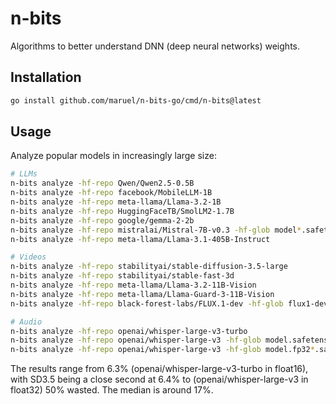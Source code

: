 # n-bits

Algorithms to better understand DNN (deep neural networks) weights.


## Installation

```bash
go install github.com/maruel/n-bits-go/cmd/n-bits@latest
```


## Usage

Analyze popular models in increasingly large size:

```bash
# LLMs
n-bits analyze -hf-repo Qwen/Qwen2.5-0.5B
n-bits analyze -hf-repo facebook/MobileLLM-1B
n-bits analyze -hf-repo meta-llama/Llama-3.2-1B
n-bits analyze -hf-repo HuggingFaceTB/SmolLM2-1.7B
n-bits analyze -hf-repo google/gemma-2-2b
n-bits analyze -hf-repo mistralai/Mistral-7B-v0.3 -hf-glob model*.safetensors
n-bits analyze -hf-repo meta-llama/Llama-3.1-405B-Instruct

# Videos
n-bits analyze -hf-repo stabilityai/stable-diffusion-3.5-large
n-bits analyze -hf-repo stabilityai/stable-fast-3d
n-bits analyze -hf-repo meta-llama/Llama-3.2-11B-Vision
n-bits analyze -hf-repo meta-llama/Llama-Guard-3-11B-Vision
n-bits analyze -hf-repo black-forest-labs/FLUX.1-dev -hf-glob flux1-dev.safetensors

# Audio
n-bits analyze -hf-repo openai/whisper-large-v3-turbo
n-bits analyze -hf-repo openai/whisper-large-v3 -hf-glob model.safetensors
n-bits analyze -hf-repo openai/whisper-large-v3 -hf-glob model.fp32*.safetensors
```

The results range from 6.3% (openai/whisper-large-v3-turbo in float16), with SD3.5 being a close second at
6.4% to (openai/whisper-large-v3 in float32) 50% wasted. The median is around 17%.
